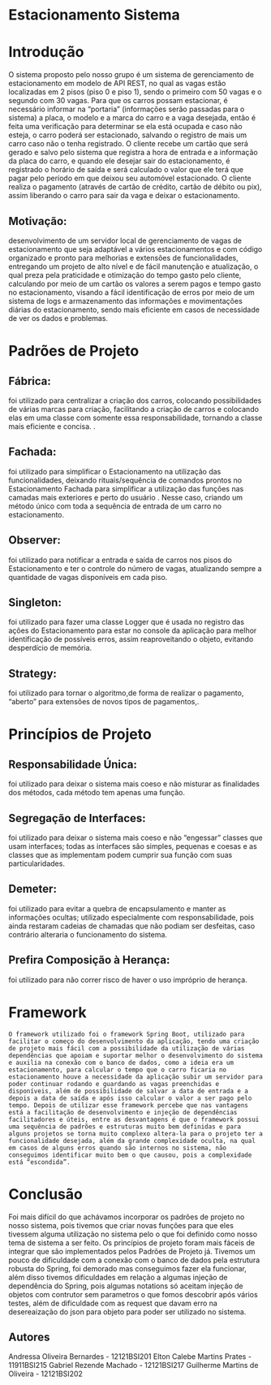 # Estacionamento Sistema
# Introdução
O sistema proposto pelo nosso grupo é um sistema de gerenciamento de estacionamento em modelo de API REST, no qual as vagas estão localizadas em 2 pisos (piso 0 e piso 1), sendo o primeiro com 50 vagas e o segundo com 30 vagas. Para que os carros possam estacionar, é necessário informar na “portaria” (informações serão passadas para o sistema) a placa, o modelo e a marca do carro e a vaga desejada, então é feita uma verificação para determinar se ela está ocupada e caso não esteja, o carro poderá ser estacionado, salvando o registro de mais um carro caso não o tenha registrado. O cliente recebe um cartão que será gerado e salvo pelo sistema que registra a hora de entrada e a informação da placa do carro, e quando ele desejar sair do estacionamento, é registrado o horário de saída e será calculado o valor que ele terá que pagar pelo período em que deixou seu automóvel estacionado. O cliente realiza o pagamento (através de cartão de crédito, cartão de débito ou pix), assim liberando o carro para sair da vaga e deixar o estacionamento.
## Motivação:
desenvolvimento de um servidor local de gerenciamento de vagas de estacionamento que seja adaptável a vários estacionamentos e com código organizado e pronto para melhorias e extensões de funcionalidades, entregando um projeto de alto nível e de fácil manutenção e atualização, o qual preza pela praticidade e otimização do tempo gasto pelo cliente, calculando por meio de um cartão os valores a serem pagos e tempo gasto no estacionamento, visando a fácil identificação de erros por meio de um sistema de logs e armazenamento das informações e movimentações diárias do estacionamento, sendo mais eficiente em casos de necessidade de ver os dados e problemas.
# Padrões de Projeto
##  Fábrica:
foi utilizado para centralizar a criação dos carros, colocando possibilidades de várias marcas para criação, facilitando a criação de carros e colocando elas em uma classe com somente essa responsabilidade, tornando a classe mais eficiente e concisa.
.

##  Fachada:
foi utilizado para simplificar o Estacionamento na utilização das funcionalidades, deixando rituais/sequência de comandos prontos no Estacionamento Fachada para simplificar a utilização das funções nas camadas mais exteriores e perto do usuário . Nesse caso, criando um método único com toda a sequência de entrada de um carro no estacionamento.

##  Observer:
foi utilizado para notificar a entrada e saída de carros nos pisos do Estacionamento e ter o controle do número de vagas, atualizando sempre a quantidade de vagas disponíveis em cada piso.

##  Singleton: 
foi utilizado para fazer uma classe Logger que é usada no registro das ações do Estacionamento para estar no console da aplicação para melhor identificação de possíveis erros, assim reaproveitando o objeto, evitando desperdício de memória.

##  Strategy:
foi utilizado para tornar o algoritmo,de forma de realizar o pagamento,  “aberto” para extensões de novos tipos de pagamentos,.


# Princípios de Projeto
##  Responsabilidade Única: 
foi utilizado para deixar o sistema mais coeso e não misturar as finalidades dos métodos, cada método tem apenas uma função.

##  Segregação de Interfaces:
foi utilizado para deixar o sistema mais coeso e não “engessar” classes que usam interfaces; todas as interfaces são simples, pequenas e coesas e as classes que as implementam podem cumprir sua função com suas particularidades.

##  Demeter: 
foi utilizado para evitar a quebra de encapsulamento e manter as informações ocultas; utilizado especialmente com responsabilidade, pois ainda restaram cadeias de chamadas que não podiam ser desfeitas, caso contrário alteraria o funcionamento do sistema.

## Prefira Composição à Herança: 
foi utilizado para não correr risco de haver o uso impróprio de herança.


# Framework
	O framework utilizado foi o framework Spring Boot, utilizado para facilitar o começo do desenvolvimento da aplicação, tendo uma criação de projeto mais fácil com a possibilidade da utilização de várias dependências que apoiam e suportar melhor o desenvolvimento do sistema e auxilia na conexão com o banco de dados, como a ideia era um estacionamento, para calcular o tempo que o carro ficaria no estacionamento houve a necessidade da aplicação subir um servidor para poder continuar rodando e guardando as vagas preenchidas e disponíveis, além de possibilidade de salvar a data de entrada e a depois a data de saída e após isso calcular o valor a ser pago pelo tempo. Depois de utilizar esse framework percebe que nas vantagens está a facilitação de desenvolvimento e injeção de dependências facilitadores e úteis, entre as desvantagens é que o framework possui uma sequência de padrões e estruturas muito bem definidas e para alguns projetos se torna muito complexo altera-la para o projeto ter a funcionalidade desejada, além da grande complexidade oculta, na qual em casos de alguns erros quando são internos no sistema, não conseguimos identificar muito bem o que causou, pois a complexidade está “escondida”.


# Conclusão
Foi mais difícil do que achávamos incorporar os padrões de projeto no nosso sistema, pois tivemos que criar novas funções para que eles tivessem alguma utilização no sistema pelo o que foi definido como nosso tema de sistema a ser feito. Os princípios de projeto foram mais fáceis de integrar que são implementados pelos Padrões de Projeto já. Tivemos um pouco de dificuldade com a conexão com o banco de dados pela estrutura robusta do Spring, foi demorado mas conseguimos fazer ela funcionar, além disso tivemos dificuldades em relação a algumas injeção de dependência do Spring, pois algumas notations só aceitam injeção de objetos com contrutor sem parametros o que fomos descobrir após vários testes, além de dificuldade com as request que davam erro na desereaização do json para objeto para poder ser utilizado no sistema.

## Autores
Andressa Oliveira Bernardes - 12121BSI201
Elton Calebe Martins Prates - 11911BSI215
Gabriel Rezende Machado - 12121BSI217
Guilherme Martins de Oliveira - 12121BSI202

